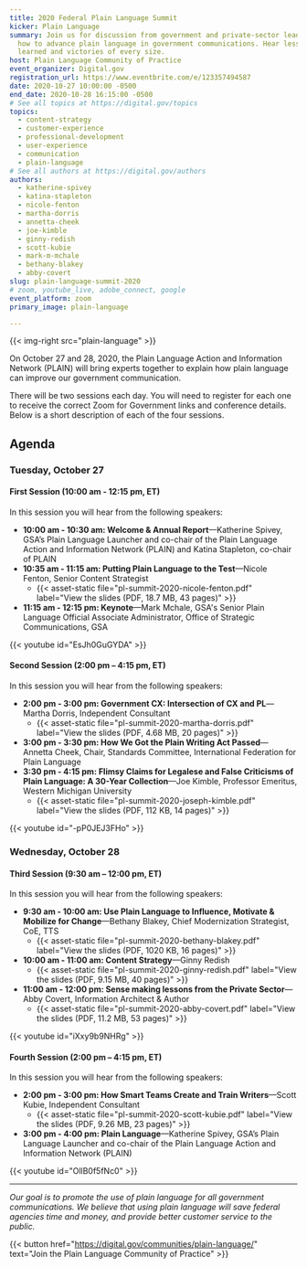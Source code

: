 ```yaml
---
title: 2020 Federal Plain Language Summit
kicker: Plain Language
summary: Join us for discussion from government and private-sector leaders on
  how to advance plain language in government communications. Hear lessons
  learned and victories of every size.
host: Plain Language Community of Practice
event_organizer: Digital.gov
registration_url: https://www.eventbrite.com/e/123357494587
date: 2020-10-27 10:00:00 -0500
end_date: 2020-10-28 16:15:00 -0500
# See all topics at https://digital.gov/topics
topics:
  - content-strategy
  - customer-experience
  - professional-development
  - user-experience
  - communication
  - plain-language
# See all authors at https://digital.gov/authors
authors:
  - katherine-spivey
  - katina-stapleton
  - nicole-fenton
  - martha-dorris
  - annetta-cheek
  - joe-kimble
  - ginny-redish
  - scott-kubie
  - mark-m-mchale 
  - bethany-blakey
  - abby-covert  
slug: plain-language-summit-2020
# zoom, youtube_live, adobe_connect, google
event_platform: zoom
primary_image: plain-language

---
```


{{< img-right src="plain-language" >}}

On October 27 and 28, 2020, the Plain Language Action and Information Network (PLAIN) will bring experts together to explain how plain language can improve our government communication.

There will be two sessions each day. You will need to register for each one to receive the correct Zoom for Government links and conference details. Below is a short description of each of the four sessions. 

## Agenda

### Tuesday, October 27

#### First Session (10:00 am - 12:15 pm, ET)

In this session you will hear from the following speakers:

* **10:00 am - 10:30 am: Welcome & Annual Report**&mdash;Katherine Spivey, GSA’s Plain Language Launcher and co-chair of the Plain Language Action and Information Network (PLAIN) and Katina Stapleton, co-chair of PLAIN
* **10:35 am - 11:15 am: Putting Plain Language to the Test**&mdash;Nicole Fenton, Senior Content Strategist
  - {{< asset-static file="pl-summit-2020-nicole-fenton.pdf" label="View the slides (PDF, 18.7 MB, 43 pages)" >}}
* **11:15 am - 12:15 pm: Keynote**&mdash;Mark Mchale, GSA's Senior Plain Language Official Associate Administrator, Office of Strategic Communications, GSA

{{< youtube id="EsJh0GuGYDA" >}}

#### Second Session (2:00 pm – 4:15 pm, ET)

In this session you will hear from the following speakers:

* **2:00 pm - 3:00 pm: Government CX: Intersection of CX and PL**&mdash;Martha Dorris, Independent Consultant
  - {{< asset-static file="pl-summit-2020-martha-dorris.pdf" label="View the slides (PDF, 4.68 MB, 20 pages)" >}}
* **3:00 pm - 3:30 pm: How We Got the Plain Writing Act Passed**&mdash;Annetta Cheek, Chair, Standards Committee, International Federation for Plain Language
* **3:30 pm - 4:15 pm: Flimsy Claims for Legalese and False Criticisms of Plain Language: A 30-Year Collection**&mdash;Joe Kimble, Professor Emeritus, Western Michigan University
  - {{< asset-static file="pl-summit-2020-joseph-kimble.pdf" label="View the slides (PDF, 112 KB, 14 pages)" >}}


{{< youtube id="-pP0JEJ3FHo" >}}

### Wednesday, October 28

#### Third Session (9:30 am – 12:00 pm, ET)

In this session you will hear from the following speakers:

* **9:30 am - 10:00 am: Use Plain Language to Influence, Motivate & Mobilize for Change**&mdash;Bethany Blakey, Chief Modernization Strategist, CoE, TTS
  - {{< asset-static file="pl-summit-2020-bethany-blakey.pdf" label="View the slides (PDF, 1020 KB, 16 pages)" >}}
* **10:00 am - 11:00 am: Content Strategy**&mdash;Ginny Redish
  - {{< asset-static file="pl-summit-2020-ginny-redish.pdf" label="View the slides (PDF, 9.15 MB, 40 pages)" >}}
* **11:00 am - 12:00 pm: Sense making lessons from the Private Sector**&mdash;Abby Covert, Information Architect & Author
  - {{< asset-static file="pl-summit-2020-abby-covert.pdf" label="View the slides (PDF, 11.2 MB, 53 pages)" >}}

{{< youtube id="iXxy9b9NHRg" >}}

#### Fourth Session (2:00 pm – 4:15 pm, ET)

In this session you will hear from the following speakers:

* **2:00 pm - 3:00 pm: How Smart Teams Create and Train Writers**&mdash;Scott Kubie, Independent Consultant
  - {{< asset-static file="pl-summit-2020-scott-kubie.pdf" label="View the slides (PDF, 9.26 MB, 23 pages)" >}}
* **3:00 pm - 4:00 pm: Plain Language**&mdash;Katherine Spivey, GSA’s Plain Language Launcher and co-chair of the Plain Language Action and Information Network (PLAIN)

{{< youtube id="OllB0f5fNc0" >}}

---

_Our goal is to promote the use of plain language for all government communications. We believe that using plain language will save federal agencies time and money, and provide better customer service to the public._

{{< button href="https://digital.gov/communities/plain-language/" text="Join the Plain Language Community of Practice" >}}
